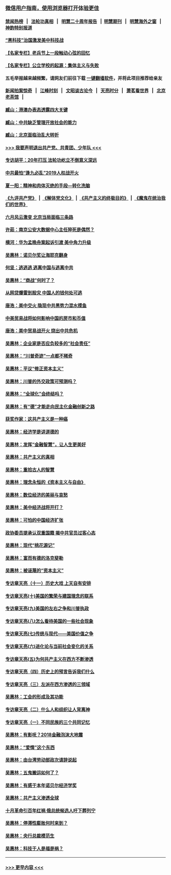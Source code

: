 ### [微信用户指南，使用浏览器打开体验更佳](https://github.com/gfw-breaker/banned-news1/blob/master/indexes/wechat-guide.md?t=0)
#### [禁闻热榜](热点新闻.md?t=0)  &nbsp;&nbsp;|&nbsp;&nbsp; [法轮功真相](https://github.com/gfw-breaker/truth/blob/master/README.md?t=0) &nbsp;&nbsp;|&nbsp;&nbsp; [明慧二十周年报告](https://github.com/gfw-breaker/mh-reports/blob/master/README.md?t=0) &nbsp;&nbsp;|&nbsp;&nbsp;[明慧期刊](https://github.com/gfw-breaker/mh-qikan) &nbsp;&nbsp;|&nbsp;&nbsp; [明慧海外之窗](https://github.com/gfw-breaker/mh-news/blob/master/README.md?t=0) &nbsp;&nbsp;|&nbsp;&nbsp; [神韵特别报道](https://github.com/gfw-breaker/mh-news/blob/master/shenyun.md?t=0)
#### [“黑科技”治国激发美中科技战](../pages/nsc423/n11638056.md?t=02061744) 
#### [【名家专栏】老兵节上一段触动心弦的回忆](../pages/nsc423/n11646016.md?t=02061744) 
#### [【名家专栏】公立学校的起源：集体主义与失败](../pages/nsc423/n11601833.md?t=02061744) 
#### 五毛举报越来越频繁，请网友们前往下载 [一键翻墙软件](https://github.com/gfw-breaker/ssr-accounts)，并将此项目推荐给亲友
#### [新闻拍案惊奇](https://github.com/gfw-breaker/banned-news1/blob/master/pages/link4.md) &nbsp;&nbsp;|&nbsp;&nbsp; [江峰时刻](https://github.com/gfw-breaker/banned-news1/blob/master/pages/link4.md) &nbsp;&nbsp;|&nbsp;&nbsp; [文昭谈古论今](https://github.com/gfw-breaker/banned-news1/blob/master/pages/link4.md) &nbsp;&nbsp;|&nbsp;&nbsp; [天亮时分](https://github.com/gfw-breaker/banned-news1/blob/master/pages/link4.md) &nbsp;&nbsp;|&nbsp;&nbsp; [萧茗看世界](https://github.com/gfw-breaker/banned-news1/blob/master/pages/link4.md) &nbsp;&nbsp;|&nbsp;&nbsp; [北京老茶馆](https://github.com/gfw-breaker/banned-news1/blob/master/pages/link4.md) &nbsp;&nbsp;|&nbsp;&nbsp; 
#### [臧山：港澳办表态透露四大关键](../pages/nsc423/n11421628.md?t=02061744) 
#### [臧山：中共缺乏管理开放社会的能力](../pages/nsc423/n11407457.md?t=02061744) 
#### [臧山：北京面临治乱大转折](../pages/nsc423/n11406895.md?t=02061744) 
#### [>>> 我要声明退出共产党、共青团、少年队 <<<](https://github.com/begood0513/goodnews/blob/master/quit/letter.md) 
#### [专访胡平：20年打压 法轮功屹立不倒意义深远](../pages/nsc423/n11398800.md?t=02061744) 
#### [中共最怕“逢九必乱”2019人权战开火](../pages/nsc423/n11385248.md?t=02061744) 
#### [夏一阳：精神和肉体灭绝的手段—转化洗脑](../pages/nsc423/n11368250.md?t=02061744) 
#### [《九评共产党》](https://github.com/begood0513/9ping.md/blob/master/README.md) &nbsp;|&nbsp; [《解体党文化》](../../../../jtdwh.md/blob/master/README.md)  &nbsp;|&nbsp; [《共产主义的终极目的》](../../../../gczydzjmd.md/blob/master/README.md) &nbsp;|&nbsp; [《魔鬼在统治我们的世界》](../../../../mgztzwmdsj.md/blob/master/README.md) 
#### [六月风云激变 北京当局面临三条路](../pages/nsc423/n11313668.md?t=02061744) 
#### [许茹：南京公安大数据中心主任猝死是偶然？](../pages/nsc423/n11064744.md?t=02061744) 
#### [横河：华为孟晚舟案起诉引渡 美中角力升级](../pages/nsc423/n11027230.md?t=02061744) 
#### [吴惠林：诺贝尔奖让海耶克翻身](../pages/nsc423/n10890049.md?t=02061744) 
#### [何坚：逃逃逃 逃离中国与逃离中共](../pages/nsc423/n10592891.md?t=02061744) 
#### [吴惠林：“商战”何时了？](../pages/nsc423/n10573558.md?t=02061744) 
#### [从网贷爆雷到股灾 中国人的钱何处可逃](../pages/nsc423/n10572800.md?t=02061744) 
#### [唐浩：美中交火 隐现中共黑势力混水摸鱼](../pages/nsc423/n10544040.md?t=02061744) 
#### [中美贸易战将如何影响中国的房市和币值](../pages/nsc423/n10543697.md?t=02061744) 
#### [唐浩：美中贸易战开火 烧出中共危机](../pages/nsc423/n10540126.md?t=02061744) 
#### [吴惠林：企业家是否应负较多的“社会责任”](../pages/nsc423/n10535022.md?t=02061744) 
#### [吴惠林：“川普奇迹”一点都不稀奇](../pages/nsc423/n10512808.md?t=02061744) 
#### [吴惠林：平议“修正资本主义”](../pages/nsc423/n10495724.md?t=02061744) 
#### [吴惠林：川普的外交政策可预测吗？](../pages/nsc423/n10462387.md?t=02061744) 
#### [吴惠林：“全球化”会终结吗？](../pages/nsc423/n10452838.md?t=02061744) 
#### [吴惠林：有“德”才能走向民主化金融创新之路](../pages/nsc423/n10432292.md?t=02061744) 
#### [获奖作家：这共产主义是一种癌](../pages/nsc423/n10431541.md?t=02061744) 
#### [吴惠林：经济学是讲道德的](../pages/nsc423/n10398014.md?t=02061744) 
#### [吴惠林：发挥“金融智慧”，让人生更美好](../pages/nsc423/n10375019.md?t=02061744) 
#### [吴惠林：共产主义的真相](../pages/nsc423/n10351394.md?t=02061744) 
#### [吴惠林：重拾古人的智慧](../pages/nsc423/n10337691.md?t=02061744) 
#### [吴惠林：理念永恒的《资本主义与自由》](../pages/nsc423/n10316274.md?t=02061744) 
#### [吴惠林：数位经济的美丽与哀愁](../pages/nsc423/n10292946.md?t=02061744) 
#### [吴惠林：美中经济战将开打？](../pages/nsc423/n10258825.md?t=02061744) 
#### [吴惠林：可怕的中国经济扩张](../pages/nsc423/n10219147.md?t=02061744) 
#### [政协委员提承认双重国籍 揭中共官员过客心态](../pages/nsc423/n10208809.md?t=02061744) 
#### [吴惠林：现代“桃花源记”](../pages/nsc423/n10185234.md?t=02061744) 
#### [吴惠林：富而有德的洛克斐勒](../pages/nsc423/n10142264.md?t=02061744) 
#### [吴惠林：被诬蔑的“资本主义”](../pages/nsc423/n10124816.md?t=02061744) 
#### [专访章天亮（十一）历史大戏 上天自有安排](../pages/nsc423/n10094905.md?t=02061744) 
#### [专访章天亮(十)美国的繁荣与建国理念的联系](../pages/nsc423/n10094899.md?t=02061744) 
#### [专访章天亮(九)美国的左右之争和川普执政](../pages/nsc423/n10094889.md?t=02061744) 
#### [专访章天亮(八)怎么看待美国的一些社会现象](../pages/nsc423/n10094857.md?t=02061744) 
#### [专访章天亮(七)传统与现代——美国价值之争](../pages/nsc423/n10093140.md?t=02061744) 
#### [专访章天亮(六)进化论与当前社会变化的关系](../pages/nsc423/n10092036.md?t=02061744) 
#### [专访章天亮(五)为何共产主义在西方不断渗透](../pages/nsc423/n10083620.md?t=02061744) 
#### [专访章天亮（四）历史上的预言告诉我们什么](../pages/nsc423/n10083606.md?t=02061744) 
#### [专访章天亮（三）左派在西方渗透的三领域](../pages/nsc423/n10081115.md?t=02061744) 
#### [吴惠林：工会的形成及其功能](../pages/nsc423/n10080633.md?t=02061744) 
#### [专访章天亮（二）什么人和组织让人背离神](../pages/nsc423/n10076637.md?t=02061744) 
#### [专访章天亮（一）不同民族的三个共同记忆](../pages/nsc423/n10074188.md?t=02061744) 
#### [吴惠林：有影呒？2018金融泡沫大地震](../pages/nsc423/n10040534.md?t=02061744) 
#### [吴惠林：“爱情”这个东西](../pages/nsc423/n10019423.md?t=02061744) 
#### [吴惠林：由台湾劳动部政次请辞说起](../pages/nsc423/n9979679.md?t=02061744) 
#### [吴惠林：五鬼搬运如何了？](../pages/nsc423/n9925338.md?t=02061744) 
#### [吴惠林：有感于本年诺贝尔经济学奖](../pages/nsc423/n9871883.md?t=02061744) 
#### [吴惠林：共产主义渗透全球](../pages/nsc423/n9812748.md?t=02061744) 
#### [十月革命引百年红祸 俄总统候选人吁下葬列宁](../pages/nsc423/n9810182.md?t=02061744) 
#### [吴惠林：停滞性膨胀何时来到？](../pages/nsc423/n9764136.md?t=02061744) 
#### [吴惠林：央行总裁模范生](../pages/nsc423/n9728134.md?t=02061744) 
#### [吴惠林：科技于人是福是祸？](../pages/nsc423/n9672982.md?t=02061744) 

----
#### [ >>> 更早内容 <<< ](../indexes/nsc423-earlier.md)
